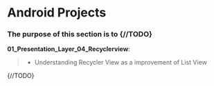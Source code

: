 
# Android Projects
### The purpose of this section is to {//TODO}

__01_Presentation_Layer_04_Recyclerview__:<br>
> - Understanding Recycler View as a improvement of List View
  
 {//TODO}
